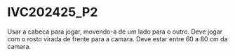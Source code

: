 # IVC202425_P2

Usar a cabeca para jogar, movendo-a de um lado para o outro.
Deve jogar com o rosto virada de frente para a camara.
Deve estar entre 60 a 80 cm da camara.
